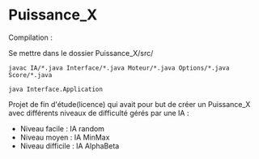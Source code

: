# Puissance_X

Compilation :

Se mettre dans le dossier Puissance_X/src/
```
javac IA/*.java Interface/*.java Moteur/*.java Options/*.java Score/*.java

java Interface.Application
```

Projet de fin d'étude(licence) qui avait pour but de créer un Puissance_X avec différents niveaux de difficulté gérés par une IA :

- Niveau facile : IA random
- Niveau moyen : IA MinMax
- Niveau difficile : IA AlphaBeta